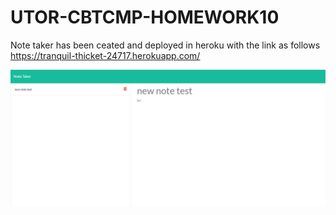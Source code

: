 # UTOR-CBTCMP-HOMEWORK10




Note taker has been ceated and deployed in heroku with the link as follows
https://tranquil-thicket-24717.herokuapp.com/



![Note Taker](./assets/Portfolio.PNG)

